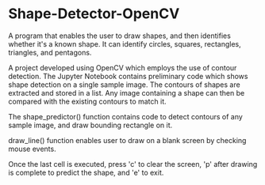 # Shape-Detector-OpenCV
A program that enables the user to draw shapes, and then identifies whether it's a known shape. It can identify circles, squares, rectangles, triangles, and pentagons. 

A project developed using OpenCV which employs the use of contour detection. The Jupyter Notebook contains preliminary code which shows shape detection on a single sample image. 
The contours of shapes are extracted and stored in a list. Any image containing a shape can then be compared with the existing contours to match it.

The shape_predictor() function contains code to detect contours of any sample image, and draw bounding rectangle on it. 

draw_line() function enables user to draw on a blank screen by checking mouse events.

Once the last cell is executed, press 'c' to clear the screen, 'p' after drawing is complete to predict the shape, and 'e' to exit.
